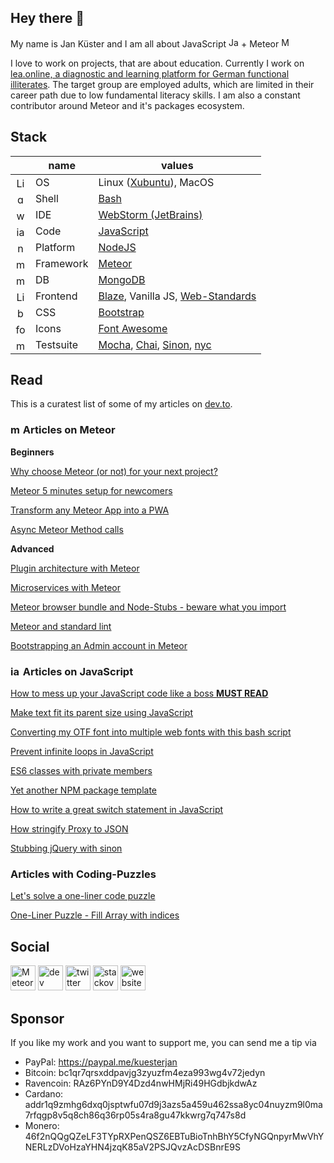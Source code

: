 ## Hey there 👋

My name is Jan Küster and I am all about JavaScript <img src='https://cdn.jsdelivr.net/npm/simple-icons@3.0.1/icons/javascript.svg' alt='JavaScript' height='16'> + Meteor [<img src='https://cdn.jsdelivr.net/npm/simple-icons@3.0.1/icons/meteor.svg' alt='Meteor' height='16'>](https://meteor.com)

I love to work on projects, that are about education. Currently I work on [lea.online, a diagnostic and learning platform for German functional illiterates](https://github.com/leaonline). The target group are employed adults, which are limited in their career path due to low fundamental literacy skills.
I am also a constant contributor around Meteor and it's packages ecosystem.

## Stack

|      | name | values |
| :--: | ---- | ------ |
|<img src='https://cdn.jsdelivr.net/npm/simple-icons@3.0.1/icons/linux.svg' alt='Linux' height='16'>|OS|Linux ([Xubuntu](https://xubuntu.org/)), MacOS|
|<img src='https://cdn.jsdelivr.net/npm/simple-icons@3.0.1/icons/gnubash.svg' alt='gnu-bash' height='16'>|Shell|[Bash](https://www.gnu.org/software/bash/)|
|<img src='https://cdn.jsdelivr.net/npm/simple-icons@3.0.1/icons/webstorm.svg' alt='webstorm' height='16'>|IDE|[WebStorm (JetBrains)](https://www.jetbrains.com/webstorm/)|
|<img src='https://cdn.jsdelivr.net/npm/simple-icons@3.0.1/icons/javascript.svg' alt='javascript' height='16'>|Code|[JavaScript](https://developer.mozilla.org/en-US/docs/Web/JavaScript)|
|<img src='https://cdn.jsdelivr.net/npm/simple-icons@3.0.1/icons/node-dot-js.svg' alt='nodejs' height='16'>|Platform|[NodeJS](https://nodejs.org/)|
|<img src='https://cdn.jsdelivr.net/npm/simple-icons@3.0.1/icons/meteor.svg' alt='meteor' height='16'>|Framework|[Meteor](https://www.meteor.com/)|
|<img src='https://cdn.jsdelivr.net/npm/simple-icons@3.0.1/icons/mongodb.svg' alt='mongodb' height='16'>|DB|[MongoDB](https://www.mongodb.com/)|
|<img src='https://cdn.jsdelivr.net/npm/simple-icons@3.0.1/icons/mdnwebdocs.svg' alt='Linux' height='16'>|Frontend|[Blaze](http://blazejs.org/), Vanilla JS, [Web-Standards]()|
|<img src='https://cdn.jsdelivr.net/npm/simple-icons@3.0.1/icons/bootstrap.svg' alt='bootstrap' height='16'>|CSS|[Bootstrap](https://getbootstrap.com/)|
|<img src='https://cdn.jsdelivr.net/npm/simple-icons@3.0.1/icons/fontawesome.svg' alt='fontaweseome' height='16'>|Icons|[Font Awesome](https://fontawesome.com/)|
|<img src='https://cdn.jsdelivr.net/npm/simple-icons@3.0.1/icons/mocha.svg' alt='mocha' height='16'>|Testsuite|[Mocha](https://mochajs.org/), [Chai](https://www.chaijs.com/), [Sinon](https://sinonjs.org/), [nyc](https://istanbul.js.org/)|

## Read

This is a curatest list of some of my articles on [dev.to](https://dev.to/).

### <img src='https://cdn.jsdelivr.net/npm/simple-icons@3.0.1/icons/meteor.svg' alt='meteor' height='16'> Articles on Meteor

**Beginners**

[Why choose Meteor (or not) for your next project?](https://dev.to/jankapunkt/why-choose-meteor-or-not-for-your-next-project-1gnh)

[Meteor 5 minutes setup for newcomers](https://dev.to/jankapunkt/meteor-5-minutes-setup-for-newcomers-1aga)

[Transform any Meteor App into a PWA](https://dev.to/jankapunkt/transform-any-meteor-app-into-a-pwa-4k44)

[Async Meteor Method calls](https://dev.to/jankapunkt/async-meteor-method-calls-24f9)

**Advanced**

[Plugin architecture with Meteor](https://dev.to/jankapunkt/plugin-architecture-with-meteor-4jl4)

[Microservices with Meteor](https://dev.to/jankapunkt/microservices-with-meteor-40la)

[Meteor browser bundle and Node-Stubs - beware what you import ](https://dev.to/jankapunkt/meteor-browser-bundle-and-node-stubs-beware-what-you-import-342f)

[Meteor and standard lint](https://dev.to/jankapunkt/meteor-and-standard-lint-gg7)

[Bootstrapping an Admin account in Meteor](https://dev.to/jankapunkt/bootstrapping-an-admin-account-in-meteor-408b)


### <img src='https://cdn.jsdelivr.net/npm/simple-icons@3.0.1/icons/javascript.svg' alt='javascript' height='16'> Articles on JavaScript

[How to mess up your JavaScript code like a boss **MUST READ**](https://dev.to/jankapunkt/how-to-mess-up-your-javascript-code-like-a-boss-pa9)

[Make text fit its parent size using JavaScript](https://dev.to/jankapunkt/make-text-fit-it-s-parent-size-using-javascript-m40)

[Converting my OTF font into multiple web fonts with this bash script](https://dev.to/jankapunkt/converting-my-otf-font-into-multiple-web-fonts-with-this-bash-script-m1l)

[Prevent infinite loops in JavaScript](https://dev.to/jankapunkt/prevent-infinite-loops-in-javascript-4n5o)

[ES6 classes with private members](https://dev.to/jankapunkt/es6-classes-with-private-members-144d)

[Yet another NPM package template](https://dev.to/jankapunkt/yet-another-npm-package-template-270k)

[How to write a great switch statement in JavaScript](https://dev.to/jankapunkt/how-to-write-a-great-switch-statement-in-javascript-265)

[How stringify Proxy to JSON](https://dev.to/jankapunkt/how-stringify-proxy-to-json-10oe)

[Stubbing jQuery with sinon](https://dev.to/jankapunkt/stubbin-jquery-with-sinon-adp)



### Articles with Coding-Puzzles

[Let's solve a one-liner code puzzle](https://dev.to/jankapunkt/let-s-solve-a-one-liner-code-puzzle-2351)

[One-Liner Puzzle - Fill Array with indices](https://dev.to/jankapunkt/one-liner-puzzle-fill-array-with-indices-fk)


## Social

[<img src='https://cdn.jsdelivr.net/npm/simple-icons@3.0.1/icons/meteor.svg' alt='Meteor forums profile' height='40'>](https://forums.meteor.com/u/jkuester)
[<img src='https://cdn.jsdelivr.net/npm/simple-icons@3.0.1/icons/dev-dot-to.svg' alt='dev' height='40'>](https://dev.to/jankapunkt)  [<img src='https://cdn.jsdelivr.net/npm/simple-icons@3.0.1/icons/twitter.svg' alt='twitter' height='40'>](https://twitter.com/kuester_jan)  [<img src='https://cdn.jsdelivr.net/npm/simple-icons@3.0.1/icons/stackoverflow.svg' alt='stackoverflow' height='40'>](https://stackoverflow.com/users/3098783)  [<img src='https://cdn.jsdelivr.net/npm/simple-icons@3.0.1/icons/icloud.svg' alt='website' height='40'>](jankuester.com)  

## Sponsor

If you like my work and you want to support me, you can send me a tip via 

- PayPal: https://paypal.me/kuesterjan
- Bitcoin: bc1qr7qrsxddpavjg3zyuzfm4eza993wg4v72jedyn
- Ravencoin: RAz6PYnD9Y4Dzd4nwHMjRi49HGdbjkdwAz
- Cardano: addr1q9zmhg6dxq0jsptwfu07d9j3azs5a459u462ssa8yc04nuyzm9l0ma7rfqgp8v5q8ch86q36rp05s4ra8gu47kkwrg7q747s8d
- Monero: 46f2nQQgQZeLF3TYpRXPenQSZ6EBTuBioTnhBhY5CfyNGQnpyrMwVhYNERLzDVoHzaYHN4jzqK85aV2PSJQvzAcDSBnrE9S

